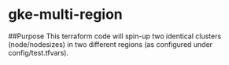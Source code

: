 # gke-multi-region

##Purpose
This terraform code will spin-up two identical clusters (node/nodesizes) in two different regions (as configured under config/test.tfvars). 